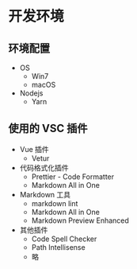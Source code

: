 # 开发环境

## 环境配置

- OS
  - Win7
  - macOS
- Nodejs
  - Yarn

## 使用的 VSC 插件

- Vue 插件
  - Vetur
- 代码格式化插件
  - Prettier - Code Formatter
  - Markdown All in One
- Markdown 工具
  - markdown lint
  - Markdown All in One
  - Markdown Preview Enhanced
- 其他插件
  - Code Spell Checker
  - Path Intellisense
  - 略
